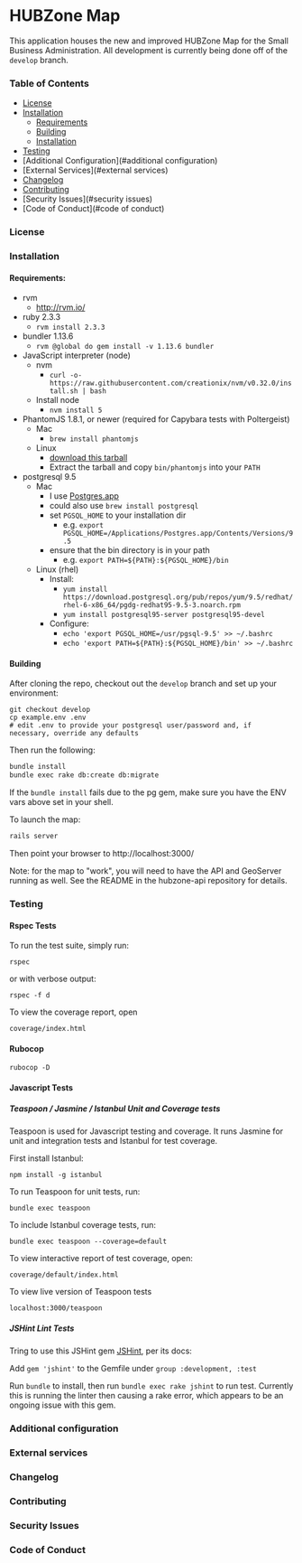 # HUBZone Map

This application houses the new and improved HUBZone Map for the Small Business Administration.  All development is currently being done off of the `develop` branch.

### Table of Contents
- [License](#license)
- [Installation](#installation)
  - [Requirements](#requirements)
  - [Building](#building)
  - [Installation](#installation)
- [Testing](#testing)
- [Additional Configuration](#additional configuration)
- [External Services](#external services)
- [Changelog](#changelog)
- [Contributing](#contributing)
- [Security Issues](#security issues)
- [Code of Conduct](#code of conduct)

### License
### Installation
#### Requirements:
* rvm
  - http://rvm.io/
* ruby 2.3.3
  - `rvm install 2.3.3`
* bundler 1.13.6
  - `rvm @global do gem install -v 1.13.6 bundler`
* JavaScript interpreter (node)
  * nvm
    * `curl -o- https://raw.githubusercontent.com/creationix/nvm/v0.32.0/install.sh | bash`
  * Install node
    * `nvm install 5`
* PhantomJS 1.8.1, or newer (required for Capybara tests with Poltergeist)
  * Mac
    * `brew install phantomjs`
  * Linux
    * [download this tarball](https://bitbucket.org/ariya/phantomjs/downloads/phantomjs-1.9.8-linux-x86_64.tar.bz2)
    * Extract the tarball and copy `bin/phantomjs` into your `PATH`
* postgresql 9.5
  * Mac
    - I use [Postgres.app](http://postgresapp.com/)
    - could also use `brew install postgresql`
    - set `PGSQL_HOME` to your installation dir
      - e.g. `export PGSQL_HOME=/Applications/Postgres.app/Contents/Versions/9.5`
    - ensure that the bin directory is in your path
      - e.g. `export PATH=${PATH}:${PGSQL_HOME}/bin`
  * Linux (rhel)
    * Install:
      * `yum install https://download.postgresql.org/pub/repos/yum/9.5/redhat/rhel-6-x86_64/pgdg-redhat95-9.5-3.noarch.rpm`
      * `yum install postgresql95-server postgresql95-devel`
    * Configure:
      * `echo 'export PGSQL_HOME=/usr/pgsql-9.5' >> ~/.bashrc`
      * `echo 'export PATH=${PATH}:${PGSQL_HOME}/bin' >> ~/.bashrc`

#### Building
After cloning the repo, checkout out the `develop` branch and set up your environment:
```
git checkout develop
cp example.env .env
# edit .env to provide your postgresql user/password and, if necessary, override any defaults
```

Then run the following:
``` bash
bundle install
bundle exec rake db:create db:migrate
```

If the `bundle install` fails due to the pg gem, make sure you have the ENV vars above set in your shell.

To launch the map:
``` bash
rails server
```
Then point your browser to http://localhost:3000/

Note: for the map to "work", you will need to have the API and GeoServer running as well.  See the README in the hubzone-api repository for details.

### Testing

#### Rspec Tests

To run the test suite, simply run:
```
rspec
```

or with verbose output:
```
rspec -f d
```

To view the coverage report, open
```
coverage/index.html
```

#### Rubocop
```
rubocop -D
```

#### Javascript Tests
##### Teaspoon / Jasmine / Istanbul Unit and Coverage tests
Teaspoon is used for Javascript testing and coverage.  It runs Jasmine for unit and integration tests and Istanbul for test coverage.

First install Istanbul:
```
npm install -g istanbul
```

To run Teaspoon for unit tests, run:
```
bundle exec teaspoon
```

To include Istanbul coverage tests, run:
```
bundle exec teaspoon --coverage=default
```

To view interactive report of test coverage, open:
```
coverage/default/index.html
```

To view live version of Teaspoon tests
```
localhost:3000/teaspoon
```

##### JSHint Lint Tests
Tring to use this JSHint gem [JSHint](https://github.com/damian/jshint), per its docs:

Add `gem 'jshint'` to the Gemfile under `group :development, :test`

Run `bundle` to install, then run `bundle exec rake jshint` to run test.  Currently this is running the linter then causing a rake error, which appears to be an ongoing issue with this gem.

### Additional configuration

### External services

### Changelog

### Contributing

### Security Issues

### Code of Conduct
